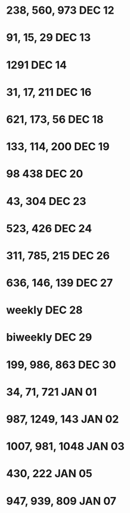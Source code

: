 238, 560, 973 DEC 12
======
91, 15, 29    DEC 13
======
1291          DEC 14
======
31, 17, 211   DEC 16
======
621, 173, 56  DEC 18
======
133, 114, 200 DEC 19
======
98 438        DEC 20
======
43, 304       DEC 23
======
523, 426      DEC 24
======
311, 785, 215 DEC 26
======
636, 146, 139 DEC 27
======
weekly DEC 28
======
biweekly DEC 29
======
199, 986, 863 DEC 30
======
34, 71, 721     JAN 01
======
987, 1249, 143  JAN 02
======
1007, 981, 1048 JAN 03
======
430, 222        JAN 05
======
947, 939, 809   JAN 07
======
